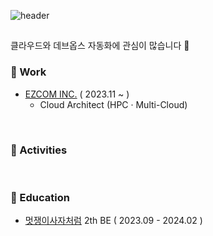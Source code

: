 ![header](https://capsule-render.vercel.app/api?type=cylinder&color=DDEBFC&height=70&section=header&text=Jinah&fontSize=20&fontColor=3B3B46)


## 

클라우드와 데브옵스 자동화에 관심이 많습니다 🚀

### 🧡 Work
- [EZCOM INC.](https://www.ezcom.co.kr/) ( 2023.11 ~ )
  - Cloud Architect (HPC · Multi-Cloud)


<br/> 

### 🧊 Activities
<!--  - [피로그래밍](https://pirogramming.com/) 23th
- [CloudClub](https://www.cloudclub.kr/) 8th  -->

<br/> 

### 🧊 Education
- [멋쟁이사자처럼](https://likelion.net/school/kdt-backend-2nd) 2th BE ( 2023.09 - 2024.02 )

<br/> 
